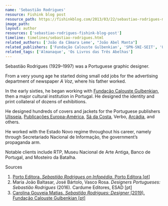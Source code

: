 ```yaml
---
name: 'Sebastião Rodrigues'
resource: Fishink blog post
resource_path: https://fishinkblog.com/2013/03/22/sebastiao-rodrigues-mid-century-portuguese-graphic-designer/
image_path:
layout: author
resources: ['sebastiao-rodrigues-fishink-blog-post']
timeline: timelines/sebastiao-rodrigues.html
related_authors: ['João da Câmara Leme', "João Abel Manta"]
related_publishers: ['Fundação Calouste Gulbenkian', 'SPN-SNI-SEIT', 'Ulisseia', 'Arcádia', 'Publicações Europa América', 'Editorial Técnica e Artística', 'Livraria Morais Editora']
related_tags: ['Almanaque', 'Os Livros das Três Abelhas']
---
```

Sebastião Rodrigues (1929–1997) was a Portuguese graphic designer.

From a very young age he started doing small odd jobs for the advertising department of newspaper *A Voz*, where his father worked.

In the early sixties, he began working with <a class="text cat-link publisher" href="/publishers/Fundação Calouste Gulbenkian/">Fundação Calouste Gulbenkian</a>, then a major cultural institution in Portugal. He designed the identity and print collateral of dozens of exhibitions.

He designed hundreds of covers and jackets for the Portuguese publishers <a class="text cat-link publisher" href="/publishers/Ulisseia/">Ulisseia</a>, <a class="text cat-link publisher" href="/publishers/Publicações Europa-América/">Publicações Europa-América</a>, <a class="text cat-link publisher" href="/publishers/Sá da Costa/">Sá da Costa</a>, Verbo, <a class="text cat-link publisher" href="/publishers/Arcádia/">Arcádia</a>, and others.

He worked with the Estado Novo regime throughout his career, namely through Secretariado Nacional de Informação, the government’s propaganda arm.

Notable clients include RTP, Museu Nacional de Arte Antiga, Banco de Portugal, and Mosteiro da Batalha.


<span class="fn-title" >Sources</span>
<ol class="footnotes">
<li><a class="fn-link" href="https://www.infopedia.pt/$sebastiao-rodrigues">Porto Editora. <cite>Sebastião Rodrigues on Infopédia</cite>. Porto Editora [pt]</a></li>
<li>Maria João Baltasar, José Bártolo, Vasco Rosa. <cite>Designers Portugueses: Sebastião Rodrigues</cite> (2016). Cardume Editores, ESAD [pt]</li>
<li><a class="fn-link" href="https://gulbenkian.pt/historia-das-exposicoes/exhibitions/971/">Carolina Gouveia Matias. <cite>Sebastião Rodrigues: Designer</cite> (2019). Fundação Calouste Gulbenkian [pt]</a></li>

</ol>